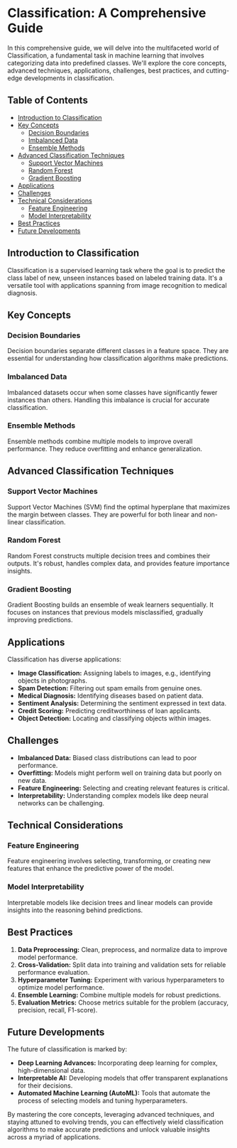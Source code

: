 # Classification: A Comprehensive Guide

In this comprehensive guide, we will delve into the multifaceted world of Classification, a fundamental task in machine learning that involves categorizing data into predefined classes. We'll explore the core concepts, advanced techniques, applications, challenges, best practices, and cutting-edge developments in classification.

## Table of Contents
- [Introduction to Classification](#introduction-to-classification)
- [Key Concepts](#key-concepts)
  - [Decision Boundaries](#decision-boundaries)
  - [Imbalanced Data](#imbalanced-data)
  - [Ensemble Methods](#ensemble-methods)
- [Advanced Classification Techniques](#advanced-classification-techniques)
  - [Support Vector Machines](#support-vector-machines)
  - [Random Forest](#random-forest)
  - [Gradient Boosting](#gradient-boosting)
- [Applications](#applications)
- [Challenges](#challenges)
- [Technical Considerations](#technical-considerations)
  - [Feature Engineering](#feature-engineering)
  - [Model Interpretability](#model-interpretability)
- [Best Practices](#best-practices)
- [Future Developments](#future-developments)

## Introduction to Classification

Classification is a supervised learning task where the goal is to predict the class label of new, unseen instances based on labeled training data. It's a versatile tool with applications spanning from image recognition to medical diagnosis.

## Key Concepts

### Decision Boundaries

Decision boundaries separate different classes in a feature space. They are essential for understanding how classification algorithms make predictions.

### Imbalanced Data

Imbalanced datasets occur when some classes have significantly fewer instances than others. Handling this imbalance is crucial for accurate classification.

### Ensemble Methods

Ensemble methods combine multiple models to improve overall performance. They reduce overfitting and enhance generalization.

## Advanced Classification Techniques

### Support Vector Machines

Support Vector Machines (SVM) find the optimal hyperplane that maximizes the margin between classes. They are powerful for both linear and non-linear classification.

### Random Forest

Random Forest constructs multiple decision trees and combines their outputs. It's robust, handles complex data, and provides feature importance insights.

### Gradient Boosting

Gradient Boosting builds an ensemble of weak learners sequentially. It focuses on instances that previous models misclassified, gradually improving predictions.

## Applications

Classification has diverse applications:

- **Image Classification:** Assigning labels to images, e.g., identifying objects in photographs.
- **Spam Detection:** Filtering out spam emails from genuine ones.
- **Medical Diagnosis:** Identifying diseases based on patient data.
- **Sentiment Analysis:** Determining the sentiment expressed in text data.
- **Credit Scoring:** Predicting creditworthiness of loan applicants.
- **Object Detection:** Locating and classifying objects within images.

## Challenges

- **Imbalanced Data:** Biased class distributions can lead to poor performance.
- **Overfitting:** Models might perform well on training data but poorly on new data.
- **Feature Engineering:** Selecting and creating relevant features is critical.
- **Interpretability:** Understanding complex models like deep neural networks can be challenging.

## Technical Considerations

### Feature Engineering

Feature engineering involves selecting, transforming, or creating new features that enhance the predictive power of the model.

### Model Interpretability

Interpretable models like decision trees and linear models can provide insights into the reasoning behind predictions.

## Best Practices

1. **Data Preprocessing:** Clean, preprocess, and normalize data to improve model performance.
2. **Cross-Validation:** Split data into training and validation sets for reliable performance evaluation.
3. **Hyperparameter Tuning:** Experiment with various hyperparameters to optimize model performance.
4. **Ensemble Learning:** Combine multiple models for robust predictions.
5. **Evaluation Metrics:** Choose metrics suitable for the problem (accuracy, precision, recall, F1-score).

## Future Developments

The future of classification is marked by:
- **Deep Learning Advances:** Incorporating deep learning for complex, high-dimensional data.
- **Interpretable AI:** Developing models that offer transparent explanations for their decisions.
- **Automated Machine Learning (AutoML):** Tools that automate the process of selecting models and tuning hyperparameters.

By mastering the core concepts, leveraging advanced techniques, and staying attuned to evolving trends, you can effectively wield classification algorithms to make accurate predictions and unlock valuable insights across a myriad of applications.